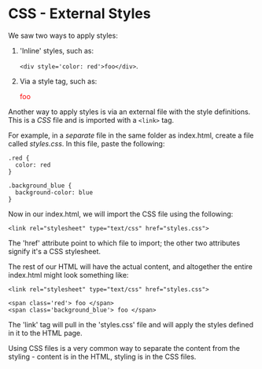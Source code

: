 # CSS - External Styles

We saw two ways to apply styles:

1. 'Inline' styles, such as:

    `<div style='color: red'>foo</div>`.

2. Via a style tag, such as:

    <style>
      .red { 
        color: red
      }
    </style>

    <div class='red'>foo</div>

Another way to apply styles is via an external file with the style definitions. This is a *CSS* file and is imported with a `<link>` tag. 

For example, in a *separate* file in the same folder as index.html, create a file called *styles.css*. In this file, paste the following:

    .red {
      color: red
    }

    .background_blue {
      background-color: blue
    }

Now in our index.html, we will import the CSS file using the following:

    <link rel="stylesheet" type="text/css" href="styles.css">

The 'href' attribute point to which file to import; the other two attributes signify it's a CSS stylesheet. 

The rest of our HTML will have the actual content, and altogether the entire index.html might look something like:

    <link rel="stylesheet" type="text/css" href="styles.css">

    <span class='red'> foo </span>
    <span class='background_blue'> foo </span>

The 'link' tag will pull in the 'styles.css' file and will apply the styles defined in it to the HTML page. 

Using CSS files is a very common way to separate the content from the styling - content is in the HTML, styling is in the CSS files. 
